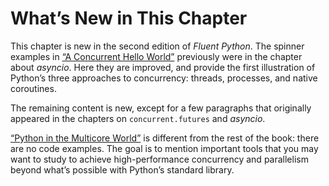 # What’s New in This Chapter

This chapter is new in the second edition of _Fluent Python_. The spinner examples in [“A Concurrent Hello World”](#concurrent_hello_world) previously were in the chapter about _asyncio_. Here they are improved, and provide the first illustration of Python’s three approaches to concurrency: threads, processes, and native coroutines.

The remaining content is new, except for a few paragraphs that originally appeared in the chapters on `concurrent.futures` and _asyncio_.

[“Python in the Multicore World”](#py_in_multicore_world_sec) is different from the rest of the book: there are no code examples. The goal is to mention important tools that you may want to study to achieve high-performance concurrency and parallelism beyond what’s possible with Python’s standard library.